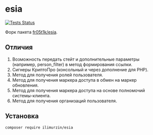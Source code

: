 # esia

[![Tests Status](https://github.com/ilimurzin/esia/actions/workflows/tests.yml/badge.svg)](https://github.com/ilimurzin/esia/actions/workflows/tests.yml)

Форк пакета [fr05t1k/esia](https://github.com/fr05t1k/esia).

## Отличия

1. Возможность передать стейт и дополнительные параметры (например, person_filter) в метод формирования ссылки.
2. Сигнеры КриптоПро (консольный и через дополнение для PHP).
3. Метод для получения ролей пользователя.
4. Метод для получения маркера доступа в обмен на маркер обновления.
5. Метод для получения маркера доступа на основе полномочий системы-клиента.
6. Метод для получения организаций пользователя.

## Установка

```sh
composer require ilimurzin/esia
```
